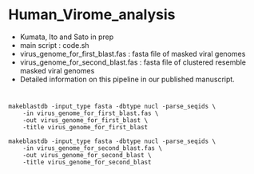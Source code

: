 # Human_Virome_analysis
* Kumata, Ito and Sato in prep
* main script : code.sh
* virus_genome_for_first_blast.fas : fasta file of masked viral genomes
* virus_genome_for_second_blast.fas : fasta file of clustered resemble masked viral genomes
* Detailed information on this pipeline in our published manuscript.
# 




```
makeblastdb -input_type fasta -dbtype nucl -parse_seqids \
	-in virus_genome_for_first_blast.fas \
	-out virus_genome_for_first_blast \
	-title virus_genome_for_first_blast 
```

```
makeblastdb -input_type fasta -dbtype nucl -parse_seqids \
	-in virus_genome_for_second_blast.fas \
	-out virus_genome_for_second_blast \
	-title virus_genome_for_second_blast 
```

